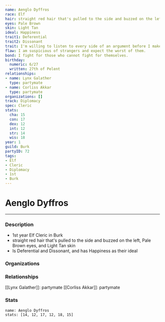 ```yaml
---
name: Aenglo Dyffros
race: Elf
hair: straight red hair that's pulled to the side and buzzed on the left
eyes: Pale Brown
skin: Light Tan
ideal: Happiness
trait1: Deferential
trait2: Dissonant
trait: I'm willing to listen to every side of an argument before I make my own judgment.
flaw: I am suspicious of strangers and expect the worst of them.
bond: I fight for those who cannot fight for themselves.
birthday:
  numeric: 6/27
  written: 27th of Pelent
relationships:
- name: Lynx Galather
  type: partymate
- name: Corliss Akkar
  type: partymate
organizations: []
track: Diplomacy
spec: Cleric
stats:
  cha: 15
  con: 17
  dex: 12
  int: 12
  str: 14
  wis: 18
year: 1
guild: Burk
partyID: 72
tags:
- Elf
- Cleric
- Diplomacy
- 1st
- Burk
---
```

# Aenglo Dyffros
---
### Description
- 1st year Elf Cleric in Burk
- straight red hair that's pulled to the side and buzzed on the left, Pale Brown eyes, and Light Tan skin
- Is Deferential and Dissonant, and has Happiness as their ideal

### Organizations
### Relationships
[[Lynx Galather]]: partymate
[[Corliss Akkar]]: partymate
### Stats
```statblock
name: Aenglo Dyffros
stats: [14, 12, 17, 12, 18, 15]
```